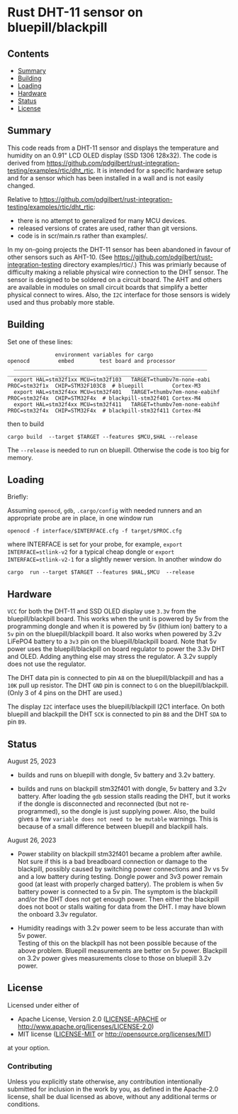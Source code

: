 # Rust DHT-11 sensor on bluepill/blackpill

##  Contents
- [Summary](#summary)
- [Building](#building)
- [Loading](#loading)
- [Hardware](#hardware)
- [Status](#status)
- [License](#license)

## Summary

This code reads from a DHT-11 sensor and displays the temperature and humidity on
an 0.91" LCD OLED display (SSD 1306 128x32).
The code is derived from https://github.com/pdgilbert/rust-integration-testing/examples/rtic/dht_rtic.
It is intended for a specific hardware setup and for a sensor which has been
installed in a wall and is not easily changed.

Relative to https://github.com/pdgilbert/rust-integration-testing/examples/rtic/dht_rtic:
- there is no attempt to generalized for many MCU devices.
- released versions of crates are used, rather than git versions.
- code is in scr/main.rs rather than examples/.

In my on-going projects the DHT-11 sensor has been abandoned in favour of other sensors such as AHT-10.
(See https://github.com/pdgilbert/rust-integration-testing directory examples/rtic/.)
This was primiarly because of difficulty making a reliable physical wire connection to the DHT sensor.
The sensor is designed to be soldered on a circuit board. The AHT and others are available in modules on
small circuit boards that simplify a better physical connect to wires.
Also, the `I2C` interface for those sensors is widely used and thus probably more stable.


## Building

Set one of these lines:
```
               environment variables for cargo                       openocd         embed        test board and processor
  _____________________________________________________________     _____________  _____________   ___________________________
  export HAL=stm32f1xx MCU=stm32f103   TARGET=thumbv7m-none-eabi    PROC=stm32f1x  CHIP=STM32F103C8  # bluepill         Cortex-M3
  export HAL=stm32f4xx MCU=stm32f401   TARGET=thumbv7em-none-eabihf PROC=stm32f4x  CHIP=STM32F4x  # blackpill-stm32f401 Cortex-M4
  export HAL=stm32f4xx MCU=stm32f411   TARGET=thumbv7em-none-eabihf PROC=stm32f4x  CHIP=STM32F4x  # blackpill-stm32f411 Cortex-M4
```
then to build
```
cargo build  --target $TARGET --features $MCU,$HAL --release
```
The `--release` is needed to run on bluepill. Otherwise the code is too big for memory.


## Loading

Briefly:

Assuming `openocd`, `gdb`, `.cargo/config` with needed runners and an appropriate probe are 
in place, in one window run
```
openocd -f interface/$INTERFACE.cfg -f target/$PROC.cfg 
```
where INTERFACE is set for your probe, for example, `export INTERFACE=stlink-v2` for a typical cheap dongle
or `export INTERFACE=stlink-v2-1` for a slightly newer version.
In another window do
```
cargo  run --target $TARGET --features $HAL,$MCU  --release
```


## Hardware

`VCC` for both the DHT-11 and SSD OLED display use `3.3`v from the bluepill/blackpill board.
This works when the unit is powered by 5v from the programming dongle and when it is powered 
by 5v (lithium ion) battery to a `5v` pin on the bluepill/blackpill board.
It also works when powered by 3.2v LiFePO4 battery to a `3v3` pin on the bluepill/blackpill board.
Note that 5v power uses the bluepill/blackpill on board regulator to power the 3.3v DHT and OLED.
Adding anything else may stress the regulator. A 3.2v supply does not use the regulator.

The DHT data pin is connected to pin `A8` on the bluepill/blackpill and has a `10K` pull up resistor.
The DHT `GND` pin is connect to `G` on the bluepill/blackpill. 
(Only 3 of 4 pins on the DHT are used.)

The display `I2C` interface uses the bluepill/blackpill I2C1 interface. 
On both bluepill and blackpill the DHT `SCK` is connected to pin `B8` and the DHT `SDA` to pin `B9`.


## Status

August 25, 2023 
  - builds and runs on bluepill with dongle, 5v battery and 3.2v battery.

  - builds and runs on blackpill stm32f401 with dongle, 5v battery and 3.2v battery. 
    After loading the `gdb` session stalls reading the DHT, but it works if the dongle is 
    disconnected and reconnected (but not re-programmed), so the dongle is just supplying
    power. 
    Also, the build gives a few `variable does not need to be mutable` warnings. This is
    because of a small difference between bluepill and blackpill hals.

August 26, 2023 
  - Power stability on blackpill stm32f401 became a problem after awhile. Not sure if
    this is a bad breadboard connection or damage to the blackpill, possibly caused by
    switching power connections and 3v vs 5v and a low battery during testing. Dongle 
    power and 3v3 power remain good (at least with properly charged battery).
    The problem is when 5v battery power is connected to a 5v pin. The symptom is the 
    blackpill and/or the DHT does not get enough power. Then either the blackpill does
    not boot or stalls waiting for data from the DHT. 
    I may have blown the onboard 3.3v regulator.

  - Humidity readings with 3.2v power seem to be less accurate than with 5v power.    
    Testing of this on the blackpill has not been possible because of the above problem.
    Bluepill measurements are better on 5v power.
    Blackpill on 3.2v power gives measurements close to those on bluepill 3.2v power.


## License

Licensed under either of

 * Apache License, Version 2.0 ([LICENSE-APACHE](LICENSE-APACHE) or
   http://www.apache.org/licenses/LICENSE-2.0)
 * MIT license ([LICENSE-MIT](LICENSE-MIT) or
   http://opensource.org/licenses/MIT)

at your option.

### Contributing

Unless you explicitly state otherwise, any contribution intentionally submitted
for inclusion in the work by you, as defined in the Apache-2.0 license, shall
be dual licensed as above, without any additional terms or conditions.
